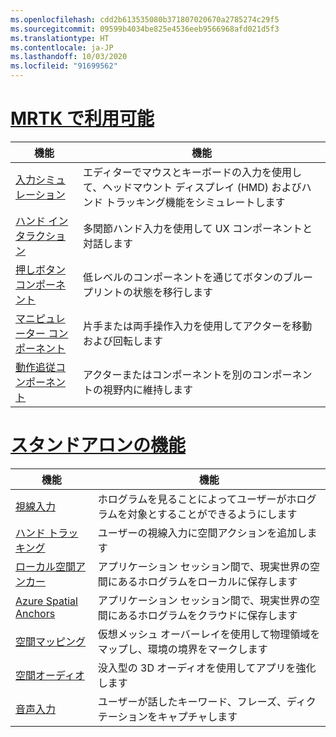 ```yaml
---
ms.openlocfilehash: cdd2b613535080b371807020670a2785274c29f5
ms.sourcegitcommit: 09599b4034be825e4536eeb9566968afd021d5f3
ms.translationtype: HT
ms.contentlocale: ja-JP
ms.lasthandoff: 10/03/2020
ms.locfileid: "91699562"
---
```

# <a name="available-in-mrtk"></a>[MRTK で利用可能](#tab/mrtk)

|  機能  |  機能  |
| --- | --- |
| [入力シミュレーション](https://github.com/microsoft/MixedReality-UXTools-Unreal/blob/public/0.8.x/Docs/InputSimulation.md) | エディターでマウスとキーボードの入力を使用して、ヘッドマウント ディスプレイ (HMD) およびハンド トラッキング機能をシミュレートします |
| [ハンド インタラクション](https://github.com/microsoft/MixedReality-UXTools-Unreal/blob/public/0.8.x/Docs/HandInteraction.md) | 多関節ハンド入力を使用して UX コンポーネントと対話します |
| [押しボタン コンポーネント](https://github.com/microsoft/MixedReality-UXTools-Unreal/blob/public/0.8.x/Docs/PressableButton.md) | 低レベルのコンポーネントを通じてボタンのブループリントの状態を移行します |
| [マニピュレーター コンポーネント](https://github.com/microsoft/MixedReality-UXTools-Unreal/blob/public/0.8.x/Docs/Manipulator.md) | 片手または両手操作入力を使用してアクターを移動および回転します |
| [動作追従コンポーネント](https://github.com/microsoft/MixedReality-UXTools-Unreal/blob/public/0.8.x/Docs/FollowComponent.md) | アクターまたはコンポーネントを別のコンポーネントの視野内に維持します |

# <a name="standalone-features"></a>[スタンドアロンの機能](#tab/standalone)

|  機能  |  機能  |
| --- | --- |
| [視線入力](../unreal/unreal-gaze-input.md) | ホログラムを見ることによってユーザーがホログラムを対象とすることができるようにします |
| [ハンド トラッキング](../unreal/unreal-hand-tracking.md) | ユーザーの視線入力に空間アクションを追加します |
| [ローカル空間アンカー](../unreal/unreal-spatial-anchors.md) | アプリケーション セッション間で、現実世界の空間にあるホログラムをローカルに保存します |
| [Azure Spatial Anchors](../unreal/unreal-azure-spatial-anchors.md) | アプリケーション セッション間で、現実世界の空間にあるホログラムをクラウドに保存します |
| [空間マッピング](../unreal/unreal-spatial-mapping.md) | 仮想メッシュ オーバーレイを使用して物理領域をマップし、環境の境界をマークします |
| [空間オーディオ](../unreal/unreal-spatial-audio.md) | 没入型の 3D オーディオを使用してアプリを強化します |
| [音声入力](../unreal/unreal-voice-input.md) | ユーザーが話したキーワード、フレーズ、ディクテーションをキャプチャします|

